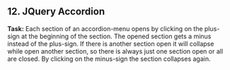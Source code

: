 ## 12. JQuery Accordion
**Task:** 
Each section of an accordion-menu opens by clicking on the plus-sign at the beginning of the section. 
The opened section gets a minus instead of the plus-sign.
If there is another section open it will collapse while open another section,
so there is always just one section open or all are closed.
By clicking on the minus-sign the section collapses again.
